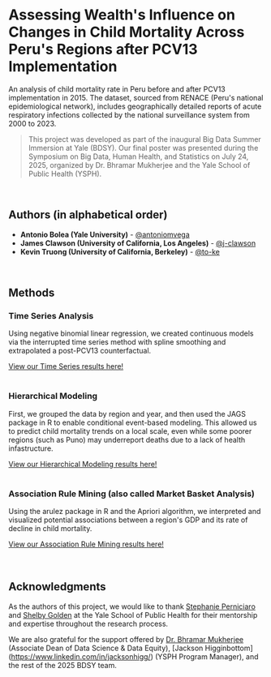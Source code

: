 # Assessing Wealth's Influence on Changes in Child Mortality Across Peru's Regions after PCV13 Implementation
An analysis of child mortality rate in Peru before and after PCV13 implementation in 2015. The dataset, sourced from RENACE (Peru's national epidemiological network),
includes geographically detailed reports of acute respiratory infections collected by the national surveillance system from 2000 to 2023.

> This project was developed as part of the inaugural Big Data Summer Immersion at Yale (BDSY). Our final poster was presented during the Symposium on Big Data, Human Health, and Statistics on July 24, 2025, organized by Dr. Bhramar Mukherjee and the Yale School of Public Health (YSPH).

<br>



## Authors (in alphabetical order)

- **Antonio Bolea (Yale University)** - [@antoniomvega](https://github.com/antoniomvega)
- **James Clawson (University of California, Los Angeles)** - [@j-clawson](https://github.com/j-clawson)
- **Kevin Truong (University of California, Berkeley)** - [@to-ke](https://github.com/to-ke)

<br>


## Methods

### Time Series Analysis

Using negative binomial linear regression, we created continuous models via the interrupted time series method with spline smoothing
and extrapolated a post-PCV13 counterfactual. 

[View our Time Series results here!](TS%20graphs)
<br><br>




### Hierarchical Modeling

First, we grouped the data by region and year, and then used the JAGS package in R to enable conditional event-based modeling. This allowed us to predict child mortality trends on a
local scale, even while some poorer regions (such as Puno) may underreport deaths due to a lack of health infastructure.

[View our Hierarchical Modeling results here!](Hierarchical-Modeling/Models%20on%20Poster)
<br><br>


### Association Rule Mining (also called Market Basket Analysis)

Using the arulez package in R and the Apriori algorithm, we interpreted and visualized potential associations between a region's GDP and its rate of decline in child mortality.

[View our Association Rule Mining results here!](Market%20Basket%20graphs)
<br><br><br>




## Acknowledgments

As the authors of this project, we would like to thank [Stephanie Perniciaro](https://www.linkedin.com/in/stephanie-perniciaro-72789548/) and [Shelby Golden](https://github.com/sgolde13) at the Yale School of Public Health for their mentorship and expertise throughout the research process.

We are also grateful for the support offered by [Dr. Bhramar Mukherjee](https://www.linkedin.com/in/bhramar-mukherjee-483810320/) (Associate Dean of Data Science & Data Equity), [Jackson Higginbottom] (https://www.linkedin.com/in/jacksonhigg/) (YSPH Program Manager), and the rest of the 2025 BDSY team.
